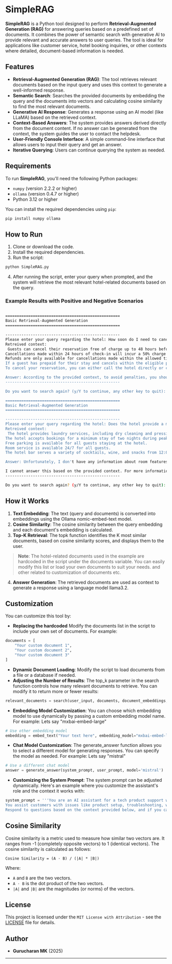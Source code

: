 # SimpleRAG

**SimpleRAG** is a Python tool designed to perform **Retrieval-Augmented Generation (RAG)** for answering queries based on a predefined set of documents. It combines the power of semantic search with generative AI to provide relevant and accurate answers to user queries. The tool is ideal for applications like customer service, hotel booking inquiries, or other contexts where detailed, document-based information is needed.

## Features

- **Retrieval-Augmented Generation (RAG)**: The tool retrieves relevant documents based on the input query and uses this context to generate a well-informed response.
- **Semantic Search**: Searches the provided documents by embedding the query and the documents into vectors and calculating cosine similarity to find the most relevant documents.
- **Generative AI Response**: Generates a response using an AI model (like LLaMA) based on the retrieved context.
- **Context-Based Answers**: The system provides answers derived directly from the document content. If no answer can be generated from the context, the system guides the user to contact the helpdesk.
- **User-Friendly Console Interface**: A simple command-line interface that allows users to input their query and get an answer.
- **Iterative Querying**: Users can continue querying the system as needed.

## Requirements

To run **SimpleRAG**, you'll need the following Python packages:

- `numpy` (version 2.2.2 or higher)
- `ollama` (version 0.4.7 or higher)
- Python 3.12 or higher

You can install the required dependencies using `pip`:

```bash
pip install numpy ollama
```

## How to Run

1. Clone or download the code.
2. Install the required dependencies.
3. Run the script:

```bash
python SimpleRAG.py
```

4. After running the script, enter your query when prompted, and the system will retrieve the most relevant hotel-related documents based on the query.

### Example Results with Positive and Negative Scenarios

```bash

==================================================
Basic Retrieval-Augmented Generation
==================================================

--------------------------------------------------
Please enter your query regarding the hotel: How soon do I need to cancel to avoid penalties?
Retreived context:
 Guests can cancel their reservation free of charge up to 48 hours before the scheduled check-in date.
Cancellations made within 24 hours of check-in will incur a 50% charge of the total booking cost.
Refunds are only available for cancellations made within the allowed time frame, as per the hotel's cancellation policy.
If a guest has prepaid for their stay and cancels within the eligible period, a full refund will be issued.
To cancel your reservation, you can either call the hotel directly or cancel through our website.

Answer: According to the provided context, to avoid penalties, you should cancel your reservation at least 48 hours before the scheduled check-in date. Cancellations made within this time frame will not incur any charges.
--------------------------------------------------

Do you want to search again? (y/Y to continue, any other key to quit): y

==================================================
Basic Retrieval-Augmented Generation
==================================================

--------------------------------------------------
Please enter your query regarding the hotel: Does the hotel provide a mini-fridge in the rooms?
Retreived context:
 The hotel provides laundry services, including dry cleaning and pressing.
The hotel accepts bookings for a minimum stay of two nights during peak seasons.
Free parking is available for all guests staying at the hotel.
Room service is available 24/7 for all guests.
The hotel bar serves a variety of cocktails, wine, and snacks from 12:00 PM to midnight.

Answer: Unfortunately, I don't have any information about room features or specific amenities provided in the guest rooms.

I cannot answer this based on the provided context. For more information, please contact the helpdesk at the number provided on our website.
--------------------------------------------------

Do you want to search again? (y/Y to continue, any other key to quit): y
```
## How it Works

1. **Text Embedding**: The text (query and documents) is converted into embeddings using the Ollama nomic-embed-text model.
2. **Cosine Similarity**: The cosine similarity between the query embedding and each document's embedding is calculated.
3. **Top-K Retrieval**: The topk function identifies the K most similar documents, based on cosine similarity scores, and displays them to the user.
 > **Note**: The hotel-related documents used in the example are hardcoded in the script under the documents variable. You can easily modify this list or load your own documents to suit your needs. and other related to customization of documents etc.
4. **Answer Generation**: The retrieved documents are used as context to generate a response using a language model llama3.2.

## Customization

You can customize this tool by:

- **Replacing the hardcoded**  Modify the documents list in the script to include your own set of documents. For example:
```python
documents = [
    "Your custom document 1",
    "Your custom document 2",
    "Your custom document 3"
]
```
- **Dynamic Document Loading**: Modify the script to load documents from a file or a database if needed.
- **Adjusting the Number of Results**: The top_k parameter in the search function controls how many relevant documents to retrieve. You can modify it to return more or fewer results:
```python
relevant_documents = search(user_input, documents, document_embeddings, top_k=3)
```
- **Embedding Model Customization**: You can choose which embedding model to use dynamically by passing a custom embedding model name. For example: Lets say "mxbai-embed-large"
```python
# Use other embedding model
embedding = embed_text("Your text here", embedding_model="mxbai-embed-large")
```
- **Chat Model Customization**: The generate_answer function allows you to select a different model for generating responses. You can specify the model as needed. For example: Lets say "mistral"
```python
# Use a different chat model
answer = generate_answer(system_prompt, user_prompt, model='mistral')
```
- **Customizing the System Prompt**: The system prompt can be adjusted dynamically. Here's an example where you customize the assistant's role and the context it works with:
```python
system_prompt = '''You are an AI assistant for a tech product support website. 
You assist customers with issues like product setup, troubleshooting, warranty, and returns. 
Respond to questions based on the context provided below, and if you cannot answer, direct them to customer support.'''
```

## Cosine Similarity

Cosine similarity is a metric used to measure how similar two vectors are. It ranges from -1 (completely opposite vectors) to 1 (identical vectors). The cosine similarity is calculated as follows:

```
Cosine Similarity = (A ⋅ B) / (|A| * |B|)
```

Where:
- `A` and `B` are the two vectors.
- `A ⋅ B` is the dot product of the two vectors.
- `|A|` and `|B|` are the magnitudes (or norms) of the vectors.

## License

This project is licensed under the `MIT License with Attribution` - see the [LICENSE](../LICENSE) file for details.

## Author

- **Gurucharan MK** (2025)

---
